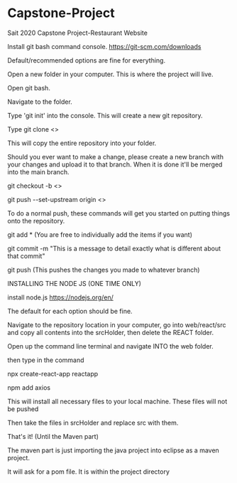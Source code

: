 # Capstone-Project
Sait 2020 Capstone Project-Restaurant Website

Install git bash command console. https://git-scm.com/downloads

Default/recommended options are fine for everything.

Open a new folder in your computer. This is where the project will live.

Open git bash.

Navigate to the folder.

Type 'git init' into the console. This will create a new git repository.

Type git clone <>

This will copy the entire repository into your folder.

Should you ever want to make a change, please create a new branch with your changes and upload it to that branch. When it is done it'll be merged into the main branch.

git checkout -b <>

git push --set-upstream origin <>

To do a normal push, these commands will get you started on putting things onto the repository.

git add * (You are free to individually add the items if you want)

git commit -m "This is a message to detail exactly what is different about that commit"

git push (This pushes the changes you made to whatever branch)

INSTALLING THE NODE JS (ONE TIME ONLY)

install node.js https://nodejs.org/en/

The default for each option should be fine.

Navigate to the repository location in your computer, go into web/react/src and copy all contents into the srcHolder, then delete the REACT folder.

Open up the command line terminal and navigate INTO the web folder.

then type in the command

npx create-react-app reactapp

npm add axios

This will install all necessary files to your local machine. These files will not be pushed

Then take the files in srcHolder and replace src with them.

That's it! (Until the Maven part)


The maven part is just importing the java project into eclipse as a maven project.

It will ask for a pom file.  It is within the project directory
